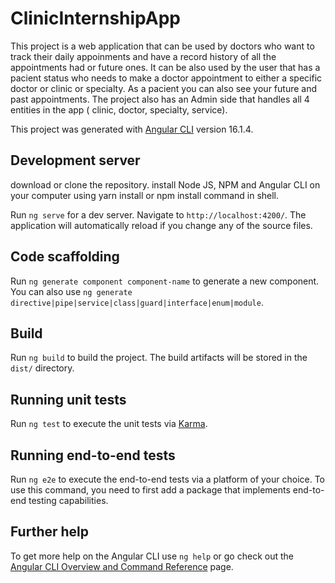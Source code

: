 
# ClinicInternshipApp

This project is a web application that can be used by doctors who want to track their daily appoinments and have a record history of all the appointments had or future ones.
It can be also used by the user that has a pacient status who needs to make a doctor appointment to either a specific doctor or clinic or specialty. As a pacient you can also see your future and past appointments.
The project also has an Admin side that handles all 4 entities in the app ( clinic, doctor, specialty, service).

This project was generated with [Angular CLI](https://github.com/angular/angular-cli) version 16.1.4.

## Development server

download or clone the repository.
install Node JS, NPM and Angular CLI on your computer using yarn install or npm install command in shell.

Run `ng serve` for a dev server. Navigate to `http://localhost:4200/`. The application will automatically reload if you change any of the source files.

## Code scaffolding

Run `ng generate component component-name` to generate a new component. You can also use `ng generate directive|pipe|service|class|guard|interface|enum|module`.

## Build

Run `ng build` to build the project. The build artifacts will be stored in the `dist/` directory.

## Running unit tests

Run `ng test` to execute the unit tests via [Karma](https://karma-runner.github.io).

## Running end-to-end tests

Run `ng e2e` to execute the end-to-end tests via a platform of your choice. To use this command, you need to first add a package that implements end-to-end testing capabilities.

## Further help

To get more help on the Angular CLI use `ng help` or go check out the [Angular CLI Overview and Command Reference](https://angular.io/cli) page.
